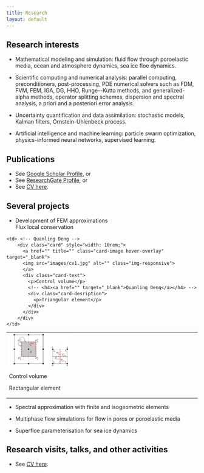 ```yaml
---
title: Research
layout: default
---
```


## Research interests
- Mathematical modeling and simulation: fluid flow through poroelastic media, ocean and atmosphere dynamics, sea ice floe dynamics.

- Scientific computing and numerical analysis: parallel computing, preconditioners, post-processing, PDE numerical solvers such as FDM, FVM, FEM, IGA, DG, HHO, Runge--Kutta methods, and generalized-alpha methods, operator splitting schemes, dispersion and spectral analysis, a priori and a posteriori error analysis.

- Uncertainty quantification and data assimilation: stochastic models, Kalman filters, Ornstein-Uhlenbeck process.

- Artificial intelligence and machine learning: particle swarm optimization, physics-informed neural networks, supervised learning.

## Publications 
- See [Google Scholar Profile](https://scholar.google.com/citations?user=PBGaQ44AAAAJ&hl=en), or
- See [ResearchGate Profile](https://www.researchgate.net/profile/Quanling-Deng), or
- See [CV here](https://quanlingdeng.github.io/deng.pdf).

## Several projects
- Development of FEM approximations  
  Flux local conservation 
<table class="fixed">
  <col width="200"/>
  <col width="200"/>
  <col width="200"/>
  <tr>
    <td> <!-- Quanling Deng -->
        <div class="card" style="width: 10rem;">
          <a href="" title="" class="card-image hover-overlay" target="_blank">
          <img src="images/cv0.jpg" alt="" class="img-responsive">
          </a>  
          <div class="card-text">
            <p>Control volume</p>
            <!-- <h4><a href="" target="_blank">Quanling Deng</a></h4> -->
            <div class="card-desription">
              <p>Rectangular element</p>
            </div>
          </div>
        </div>
    </td>
    
    <td> <!-- Quanling Deng -->
        <div class="card" style="width: 10rem;">
          <a href="" title="" class="card-image hover-overlay" target="_blank">
          <img src="images/cv1.jpg" alt="" class="img-responsive">
          </a>  
          <div class="card-text">
            <p>Control volume</p>
            <!-- <h4><a href="" target="_blank">Quanling Deng</a></h4> -->
            <div class="card-desription">
              <p>Triangular element</p>
            </div>
          </div>
        </div>
    </td>
    
 </tr>
</table> 


- Spectral approximation with finite and isogeometric elements


- Multiphase flow simulations for flow in poros or poroelastic media


- Superfloe parameterisation for sea ice dynamics


## Research visits, talks, and other activities
- See [CV here](https://quanlingdeng.github.io/deng.pdf).
